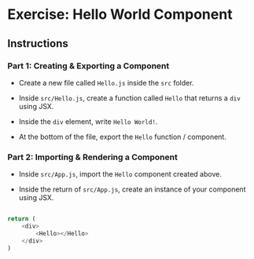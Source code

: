 # Exercise: Hello World Component

## Instructions

### Part 1: Creating & Exporting a Component

- Create a new file called `Hello.js` inside the `src` folder. 

- Inside `src/Hello.js`, create a function called `Hello` that returns a `div` using JSX.

- Inside the `div` element, write `Hello World!`.

- At the bottom of the file, export the `Hello` function / component.

### Part 2: Importing & Rendering a Component

- Inside `src/App.js`, import the `Hello` component created above. 

- Inside the return of `src/App.js`, create an instance of your component using JSX.

``` js

return (
    <div>
        <Hello></Hello>
    </div>
)